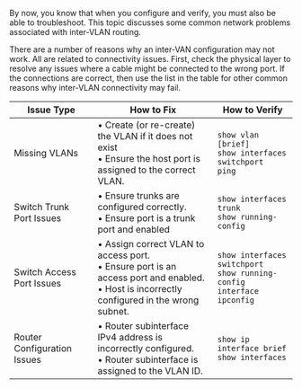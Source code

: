 By now, you know that when you configure and verify, you must also be able to troubleshoot. This topic discusses some common network problems associated with inter-VLAN routing.

There are a number of reasons why an inter-VAN configuration may not work. All are related to connectivity issues. First, check the physical layer to resolve any issues where a cable might be connected to the wrong port. If the connections are correct, then use the list in the table for other common reasons why inter-VLAN connectivity may fail.

| Issue Type                  | How to Fix                                                                                                                                     | How to Verify                                                                 |
| --------------------------- | ---------------------------------------------------------------------------------------------------------------------------------------------- | ----------------------------------------------------------------------------- |
| Missing VLANs               | • Create (or re-create) the VLAN if it does not exist<br>• Ensure the host port is assigned to the correct VLAN.                               | `show vlan [brief]`<br>`show interfaces switchport`<br>`ping`                 |
| Switch Trunk Port Issues    | • Ensure trunks are configured correctly.<br>• Ensure port is a trunk port and enabled                                                         | `show interfaces trunk`<br>`show running-config`                              |
| Switch Access Port Issues   | • Assign correct VLAN to access port.<br>• Ensure port is an access port and enabled.<br>• Host is incorrectly configured in the wrong subnet. | `show interfaces switchport`<br>`show running-config interface`<br>`ipconfig` |
| Router Configuration Issues | • Router subinterface IPv4 address is incorrectly configured.<br>• Router subinterface is assigned to the VLAN ID.                             | `show ip interface brief`<br>`show interfaces`                                |